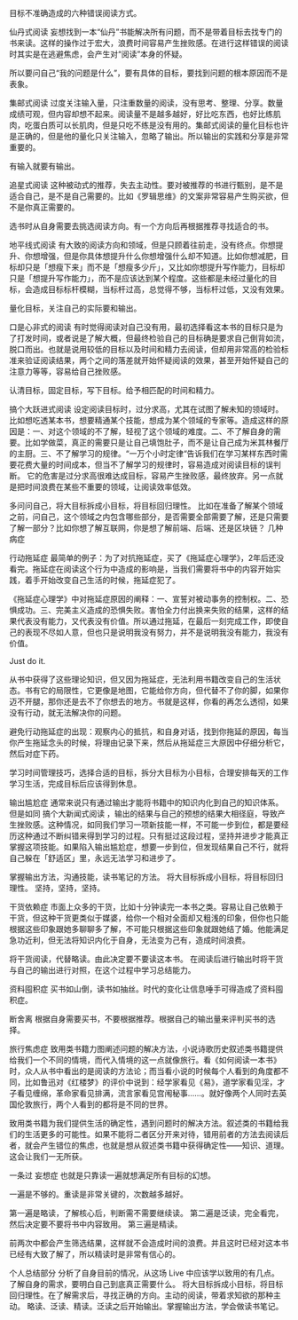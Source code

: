 目标不准确造成的六种错误阅读方式。

仙丹式阅读
妄想找到一本“仙丹”书能解决所有问题，而不是带着目标去找专门的书来读。这样的操作过于宏大，浪费时间容易产生挫败感。在进行这样错误的阅读时其实是在逃避焦虑，会产生对“阅读”本身的怀疑。

所以要问自己“我的问题是什么”，要有具体的目标，要找到问题的根本原因而不是表象。

集邮式阅读
过度关注输入量，只注重数量的阅读，没有思考、整理、分享。数量成绩可观，但内容却想不起来。阅读量不是越多越好，好比吃东西，也好比练肌肉，吃蛋白质可以长肌肉，但是只吃不练是没有用的。集邮式阅读的量化目标也许是正确的，但是他的量化只关注输入，忽略了输出。所以输出的实践和分享是非常重要的。

有输入就要有输出。

追星式阅读
这种被动式的推荐，失去主动性。要对被推荐的书进行甄别，是不是适合自己，是不是自己需要的。比如《罗辑思维》的文案非常容易产生购买欲，但不是你真正需要的。

选书时从自身需要去挑选阅读方向。有一个方向后再根据推荐寻找适合的书。

地平线式阅读
有大致的阅读方向和领域，但是只顾着往前走，没有终点。你想提升、你想增强，但是你具体想提升什么你想增强什么却不知道。比如你想减肥，目标却只是「想瘦下来」而不是「想瘦多少斤」，又比如你想提升写作能力，目标却只是「想提升写作能力」，而不是应该达到某个程度。这些都是未经过量化的目标，会造成目标标杆模糊，当标杆过高，总觉得不够，当标杆过低，又没有效果。

量化目标，关注自己的实际要和输出。

口是心非式的阅读
有时觉得阅读对自己没有用，最初选择看这本书的目标只是为了打发时间，或者说是了解大概，但最终检验自己的目标确是要求自己倒背如流，脱口而出。也就是说用较低的目标以及时间和精力去阅读，但却用非常高的检验标准来验证阅读结果，两个之间的落差就开始怀疑阅读的效果，甚至开始怀疑自己的注意力等等，容易给自己挫败感。

认清目标，固定目标，写下目标。给予相匹配的时间和精力。

搞个大跃进式阅读
设定阅读目标时，过分求高，尤其在试图了解未知的领域时。比如想吃透某本书，想要精通某个技能，想成为某个领域的专家等。造成这样的原因是：一、对这个领域的不了解，轻视了这个领域的难度。二、不了解自身的需要。比如学做菜，真正的需要只是让自己填饱肚子，而不是让自己成为米其林餐厅的主厨。三、不了解学习的规律。“一万个小时定律“告诉我们在学习某样东西时需要花费大量的时间成本，但当不了解学习的规律时，容易造成对阅读目标的误判断。
它的危害是过分求高很难达成目标，容易产生挫败感，最终放弃。另一点就是把时间浪费在某些不重要的领域，让阅读效率低效。

多问问自己，将大目标拆成小目标，将目标回归理性。
比如在准备了解某个领域之前，问自己，这个领域之内包含哪些部分，是否需要全部需要了解，还是只需要了解一部分？比如你想了解互联网，你是想了解前端、后端、还是区块链？ 几种病症

行动拖延症
最简单的例子：为了对抗拖延症，买了《拖延症心理学》，2年后还没看完。拖延症在阅读这个行为中造成的影响是，当我们需要将书中的内容开始实践，着手开始改变自己生活的时候，拖延症犯了。

《拖延症心理学》中对拖延症原因的阐释：一、宣誓对被动事务的控制权。二、恐惧成功。三、完美主义造成的恐惧失败。害怕全力付出换来失败的结果，这样的结果代表没有能力，又代表没有价值。所以通过拖延，在最后一刻完成工作，即使自己的表现不尽如人意，但也只是说明我没有努力，并不是说明我没有能力，我没有价值。

Just do it.

从书中获得了这些理论知识，但又因为拖延症，无法利用书籍改变自己的生活状态。书有它的局限性，它更像是地图，它能给你方向，但代替不了你的脚，如果你迈不开腿，那你还是去不了你想去的地方。书就是这样，你看的再怎么透彻，如果没有行动，就无法解决你的问题。

避免行动拖延症的出现：观察内心的抵抗，和自身对话，找到你拖延的原因，每当你产生拖延念头的时候，将理由记录下来，然后从拖延症三大原因中仔细分析它，然后对症下药。

学习时间管理技巧，选择合适的目标，拆分大目标为小目标，合理安排每天的工作学习生活，完成目标后应该得到休息。

输出尴尬症
通常来说只有通过输出才能将书籍中的知识内化到自己的知识体系。但是如同 搞个大新闻式阅读 ，输出的结果与自己的预想的结果大相径庭，导致产生挫败感。这种情况，如同我们学习一项新技能一样，不可能一步到位，都是要经历这种通过不断纠错来得到学习的过程。只有挺过这段过程，坚持并进步才能真正掌握这项技能。如果陷入输出尴尬症，想要一步到位，但发现结果自己不行，就将自己躲在「舒适区」里，永远无法学习和进步了。

掌握输出方法，沟通技能，读书笔记的方法。
将大目标拆成小目标，将目标回归理性。
坚持，坚持，坚持。

干货依赖症
市面上众多的干货，比如十分钟读完一本书之类。容易让自己依赖于干货，但这种干货更类似于媒婆，给你一个相对全面却又粗浅的印象，但你也只能根据这些印象跟她多聊聊多了解，不可能只根据这些印象就跟她结了婚。他能满足急功近利，但无法将知识内化于自身，无法变为己有，造成时间浪费。

将干货阅读，代替略读。由此决定要不要读这本书。
在阅读后进行输出时将干货与自己的输出进行对照，在这个过程中学习总结能力。

资料囤积症
买书如山倒，读书如抽丝。时代的变化让信息唾手可得造成了资料囤积症。

断舍离
根据自身需要买书，不要根据推荐。根据自己的输出量来评判买书的选择。

旅行焦虑症
致用类书籍力图阐述问题的解决方法，小说诗歌历史叙述类书籍提供给我们一个不同的情境，而代入情境的这一点就像旅行。看《如何阅读一本书》时，众人从书中看出的是阅读的方法论；而当看小说的时候每个人看到的角度都不同，比如鲁迅对《红楼梦》的评价中说到：经学家看见《易》，道学家看见淫，才子看见缠绵，革命家看见排满，流言家看见宫闱秘事……。就好像两个人同时去英国伦敦旅行，两个人看到的都将是不同的世界。

致用类书籍为我们提供生活的确定性，遇到问题时的解决方法。叙述类的书籍给我们的生活更多的可能性。如果不能将二者区分开来对待，错用前者的方法去阅读后者，就会产生错位的焦虑，也就是想从叙述类书籍中获得确定性——知识、道理。这会让我们一无所获。

一条过 妄想症
也就是只靠读一遍就想满足所有目标的幻想。

一遍是不够的。重读是非常关键的，次数越多越好。

第一遍是略读，了解核心后，判断需不需要继续读。
第二遍是泛读，完全看完，然后决定要不要将书中内容致用。
第三遍是精读。

前两次中都会产生筛选结果，这样就不会造成时间的浪费。并且这时已经对这本书已经有大致了解了，所以精读时是非常有信心的。

个人总结部分
分析了自身目前的情况，从这场 Live 中应该学以致用的有几点。
了解自身的需求，要明白自己到底真正需要什么。
将大目标拆成小目标，将目标回归理性。在了解需求后，寻找正确的方向。主动的阅读，带着求知欲的那种主动。
略读、泛读、精读。泛读之后开始输出。掌握输出方法，学会做读书笔记。






